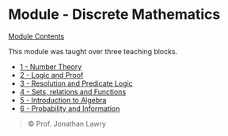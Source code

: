 # Module - Discrete Mathematics <!-- omit in toc-->

[Module Contents](/README.md)

This module was taught over three teaching blocks.

- [1 - Number Theory](./01numtheory/index)
- [2 - Logic and Proof](./02logicproof/index)
- [3 - Resolution and Predicate Logic](./03predicates/index)
- [4 - Sets, relations and Functions](./04sets/index)
- [5 - Introduction to Algebra](./05algebra/index)
- [6 - Probability and Information](./06probability/index)

> &copy; Prof. Jonathan Lawry
